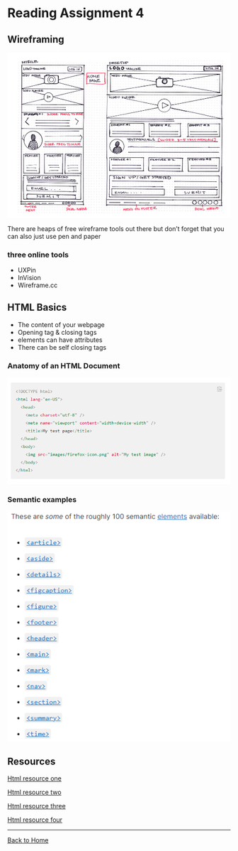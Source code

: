 # Reading Assignment 4

## Wireframing

![Wireframe Example](images/wireframe_ex.png)

There are heaps of free wireframe tools out there but don’t forget that you can also just use pen and paper

### three online tools

- UXPin
- InVision
- Wireframe.cc

## HTML Basics

- The content of your webpage
- Opening tag & closing tags
- elements can have attributes
- There can be self closing tags

### Anatomy of an HTML Document

![html anatomy](images/htmlAnatomy.PNG)

### Semantic examples

![html Semantics](images/htmlSem.PNG)

## Resources

[Html resource one](https://developer.mozilla.org/en-US/docs/Learn/Getting_started_with_the_web/HTML_basics)

[Html resource two](https://developer.mozilla.org/en-US/docs/Glossary/Semantics)

[Html resource three](https://developer.mozilla.org/en-US/docs/Web/HTML)

[Html resource four](https://developer.mozilla.org/en-US/docs/Web/HTML/Element)

---

[Back to Home](../README.md)
